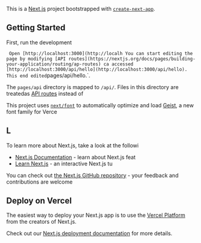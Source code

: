 This is a [Next.js](https://nextjs.org) project bootstrapped with [`create-next-app`](https://nextjs.org/docs/pages/api-reference/create-next-app).

## Getting Started

First, run the development

`
Open [http://localhost:3000](http://localh
You can start editing the page by modifying
[API routes](https://nextjs.org/docs/pages/building-your-application/routing/ap-routes) ca accessed [http://localhost:3000/api/hello](http://localhost:3000/api/hello). This end
edited`pages/api/hello.`.

The `pages/api` directory is mapped to `/api/`. Files in this directory are treatedas [API routes](https://nextjs.org/docs/pages/building-your-application/routing/api-routes) instead of 

This project uses [`next/font`](https://nextjs.org/docs/pages/building-your-application/optimizing/fonts) to automatically optimize and load [Geist](https://vercel.com/font), a new font family for Verce

## L
To learn more about Next.js, take a look at the followi
- [Next.js Documentation](https://nextjs.org/docs) - learn about Next.js feat
- [Learn Next.js](https://nextjs.org/learn-pages-router) - an interactive Next.js tu

You can check out [the Next.js GitHub repository](https://github.com/vercel/next.js) - your feedback and contributions are welcome

## Deploy on Vercel

The easiest way to deploy your Next.js app is to use the [Vercel Platform](https://vercel.com/new?utm_medium=default-template&filter=next.js&utm_source=create-next-app&utm_campaign=create-next-app-readme) from the creators of Next.js.

Check out our [Next.js deployment documentation](https://nextjs.org/docs/pages/building-your-application/deploying) for more details.
